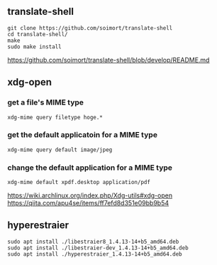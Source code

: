## translate-shell
```shell
git clone https://github.com/soimort/translate-shell
cd translate-shell/
make
sudo make install
```
https://github.com/soimort/translate-shell/blob/develop/README.md

## xdg-open
### get a file's MIME type
```shell
xdg-mime query filetype hoge.*
```
### get the default applicatoin for a MIME type
```shell
xdg-mime query default image/jpeg
```
### change the default application for a MIME type
```shell
xdg-mime default xpdf.desktop application/pdf
```
https://wiki.archlinux.org/index.php/Xdg-utils#xdg-open
https://qiita.com/apu4se/items/ff7efd8d351e09bb9b54

## hyperestraier
```shell
sudo apt install ./libestraier8_1.4.13-14+b5_amd64.deb
sudo apt install ./libestraier-dev_1.4.13-14+b5_amd64.deb
sudo apt install ./hyperestraier_1.4.13-14+b5_amd64.deb
```
